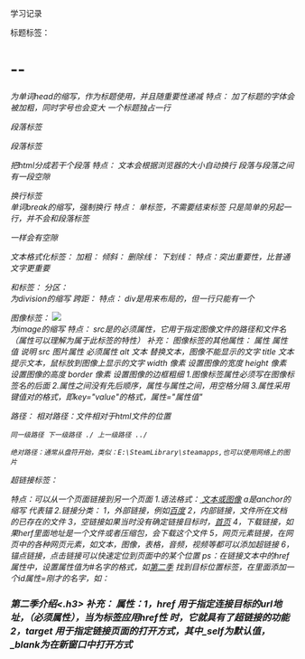 学习记录

标题标签：
    <h1>--<h6>
    为单词head的缩写，作为标题使用，并且随重要性递减
特点：
    加了标题的字体会被加粗，同时字号也会变大
    一个标题独占一行

段落标签
    <P> 段落标签 </p>
    把html分成若干个段落
特点：
    文本会根据浏览器的大小自动换行
    段落与段落之间有一段空隙

换行标签
    <br />
    单词break的缩写，强制换行
特点：
    单标签，不需要结束标签
    只是简单的另起一行，并不会和段落标签<p>一样会有空隙

文本格式化标签：
    加粗：<strong></strong> <b></b>
    倾斜：<em></em>   <i></i>
    删除线：<del></del> <s></s>
    下划线：<ins></ins> <u></u>
特点：突出重要性，比普通文字更重要

<div>和<span>标签：
    分区：<div></div>
    为division的缩写
    跨距：<span></span>
特点：
    div是用来布局的，但一行只能有一个

图像标签：
    <img src="图像URL" />       
    为image的缩写
特点：
    src是<img>的必须属性，它用于指定图像文件的路径和文件名（属性可以理解为属于此标签的特性）
补充：
    图像标签的其他属性：
    属性    属性值      说明
    src     图片属性    必须属性
    alt     文本       替换文本，图像不能显示的文字
    title   文本       提示文本，鼠标放到图像上显示的文字
    width   像素       设置图像的宽度
    height  像素       设置图像的高度
    border  像素       设置图像的边框粗细
    1.图像标签属性必须写在图像标签名的后面
    2.属性之间没有先后顺序，属性与属性之间，用空格分隔
    3.属性采用键值对的格式，即key="value"的格式，属性="属性值"
    

路径：
    相对路径：文件相对于html文件的位置

    同一级路径 下一级路径 ./ 上一级路径 ../
    
    绝对路径：通常从盘符开始，类似：E:\SteamLibrary\steamapps,也可以使用网络上的图片

超链接标签：
    <a>

特点：可以从一个页面链接到另一个页面
    1.语法格式：<a href="跳转目标" target ="目标窗口的弹出方式"> 文本或图像</a>
    a是anchor的缩写 代表锚
    2.链接分类：
        1，外部链接，例如<a href="http://www.baidu.com">百度</a>
        2，内部链接，文件所在文档的已存在的文件
        3，空链接如果当时没有确定链接目标时，<a href ="#">首页</a>
        4，下载链接，如果herf里面地址是一个文件或者压缩包，会下载这个文件
        5，网页元素链接，在网页中的各种网页元素，如文本，图像，表格，音频，视频等都可以添加超链接
        6，锚点链接，点击链接可以快速定位到页面中的某个位置
        ps：在链接文本中的href属性中，设置属性值为#名字的格式，如<a href="#two">第二季</a>
        找到目标位置标签，在里面添加一个id属性=刚才的名字，如：<h3 id="two">第二季介绍<.h3>
补充：
    属性：1，href 用于指定连接目标的url地址，（必须属性），当为标签应用href性   时，它就具有了超链接的功能
         2，target 用于指定链接页面的打开方式，其中_self为默认值，_blank为在新窗口中打开方式
